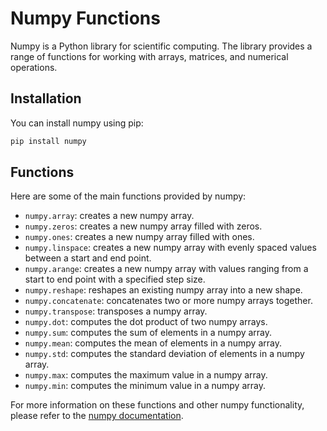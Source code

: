 # Numpy Functions

Numpy is a Python library for scientific computing. The library provides a range of functions for working with arrays, matrices, and numerical operations.

## Installation
You can install numpy using pip:

```bash
pip install numpy
```

## Functions

Here are some of the main functions provided by numpy:

- `numpy.array`: creates a new numpy array.
- `numpy.zeros`: creates a new numpy array filled with zeros.
- `numpy.ones`: creates a new numpy array filled with ones.
- `numpy.linspace`: creates a new numpy array with evenly spaced values between a start and end point.
- `numpy.arange`: creates a new numpy array with values ranging from a start to end point with a specified step size.
- `numpy.reshape`: reshapes an existing numpy array into a new shape.
- `numpy.concatenate`: concatenates two or more numpy arrays together.
- `numpy.transpose`: transposes a numpy array.
- `numpy.dot`: computes the dot product of two numpy arrays.
- `numpy.sum`: computes the sum of elements in a numpy array.
- `numpy.mean`: computes the mean of elements in a numpy array.
- `numpy.std`: computes the standard deviation of elements in a numpy array.
- `numpy.max`: computes the maximum value in a numpy array.
- `numpy.min`: computes the minimum value in a numpy array.

For more information on these functions and other numpy functionality, please refer to the [numpy documentation](https://numpy.org/doc/1.18/).
